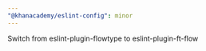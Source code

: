 ```yaml
---
"@khanacademy/eslint-config": minor
---
```


Switch from eslint-plugin-flowtype to eslint-plugin-ft-flow
